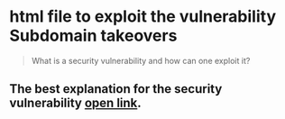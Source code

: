 # html file to exploit the vulnerability Subdomain takeovers
> What is a security vulnerability and how can one exploit it?
## The best explanation for the security vulnerability [open link](https://github.com/EdOverflow/can-i-take-over-xyz).
